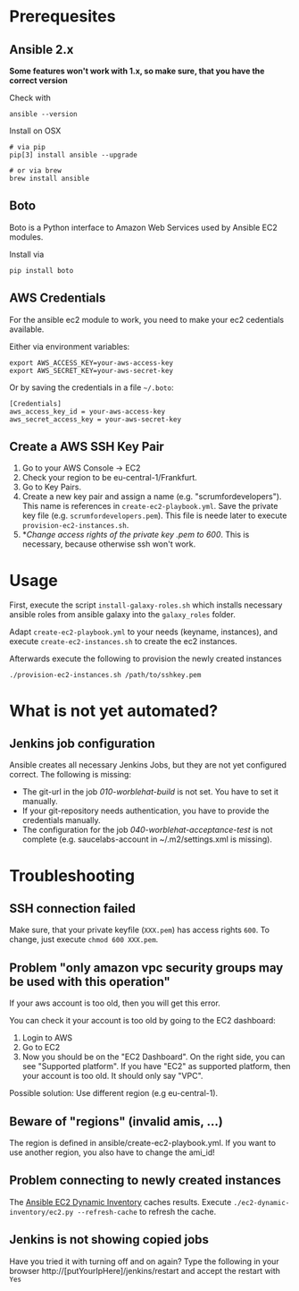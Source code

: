 # Prerequesites

## Ansible 2.x
**Some features won't work with 1.x, so make sure, that you have the correct version**

Check with
```
ansible --version
```

Install on OSX
```
# via pip
pip[3] install ansible --upgrade

# or via brew
brew install ansible
```

## Boto
Boto is a Python interface to Amazon Web Services used by Ansible EC2 modules.

Install via
```
pip install boto
```

## AWS Credentials

For the ansible ec2 module to work, you need to make your ec2 cedentials available.

Either via environment variables:
```
export AWS_ACCESS_KEY=your-aws-access-key
export AWS_SECRET_KEY=your-aws-secret-key
```

Or by saving the credentials in a file `~/.boto`:
```
[Credentials]
aws_access_key_id = your-aws-access-key
aws_secret_access_key = your-aws-secret-key
```

## Create a AWS SSH Key Pair

1. Go to your AWS Console -> EC2
2. Check your region to be eu-central-1/Frankfurt.
3. Go to Key Pairs.
4. Create a new key pair and assign a name (e.g. "scrumfordevelopers"). This name is references in `create-ec2-playbook.yml`. Save the private key file (e.g. `scrumfordevelopers.pem`). This file is neede later to execute `provision-ec2-instances.sh`.
5. **Change access rights of the private key *.pem to 600**. This is necessary, because otherwise ssh won't work.

# Usage

First, execute the script `install-galaxy-roles.sh` which installs necessary ansible roles from ansible galaxy into the `galaxy_roles` folder.

Adapt `create-ec2-playbook.yml` to your needs (keyname, instances), and execute `create-ec2-instances.sh` to create the ec2 instances.

Afterwards execute the following to provision the newly created instances
```
./provision-ec2-instances.sh /path/to/sshkey.pem
```

# What is not yet automated?

## Jenkins job configuration

Ansible creates all necessary Jenkins Jobs, but they are not yet configured correct. The following is missing:
* The git-url in the job *010-worblehat-build* is not set. You have to set it manually.
* If your git-repository needs authentication, you have to provide the credentials manually.
* The configuration for the job *040-worblehat-acceptance-test* is not complete (e.g. saucelabs-account in ~/.m2/settings.xml is missing).

# Troubleshooting

## SSH connection failed
Make sure, that your private keyfile (`XXX.pem`) has access rights `600`. To change, just execute `chmod 600 XXX.pem`.

## Problem "only amazon vpc security groups may be used with this operation"
If your aws account is too old, then you will get this error.

You can check it your account is too old by going to the EC2 dashboard:
1. Login to AWS
2. Go to EC2
3. Now you should be on the "EC2 Dashboard". On the right side, you can see "Supported platform". If you have "EC2" as supported platform, then your account is too old. It should only say "VPC".

Possible solution: Use different region (e.g eu-central-1).

## Beware of "regions" (invalid amis, ...)
The region is defined in ansible/create-ec2-playbook.yml.
If you want to use another region, you also have to change the ami_id!

## Problem connecting to newly created instances
The [Ansible EC2 Dynamic Inventory](http://docs.ansible.com/ansible/intro_dynamic_inventory.html#example-aws-ec2-external-inventory-script) caches results. Execute `./ec2-dynamic-inventory/ec2.py --refresh-cache` to refresh the cache.

## Jenkins is not showing copied jobs
Have you tried it with turning off and on again?
Type the following in your browser http://[putYourIpHere]/jenkins/restart and accept the restart with `Yes`
